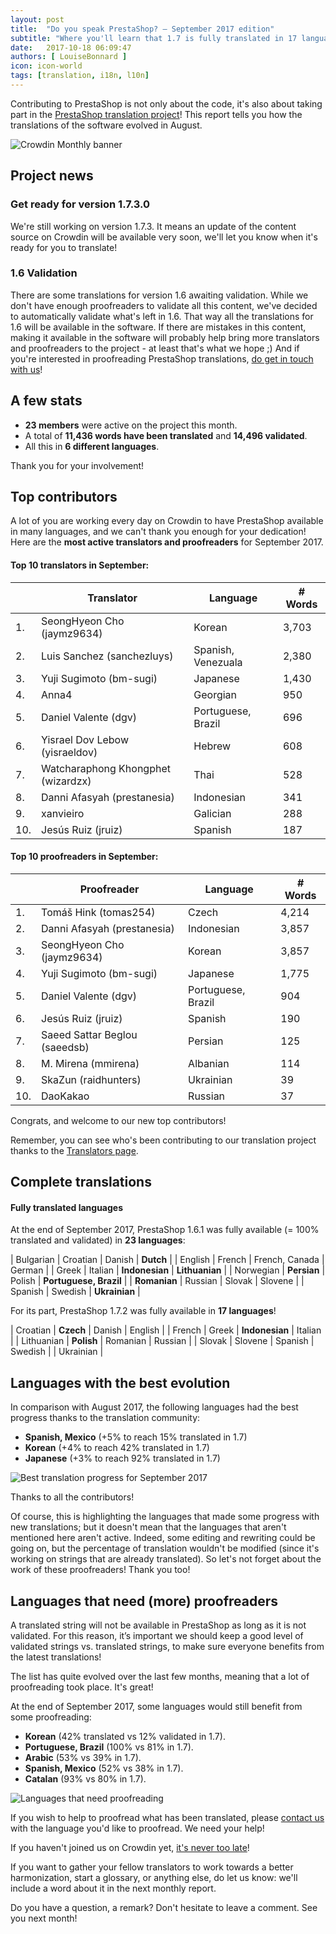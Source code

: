 ```yaml
---
layout: post
title:  "Do you speak PrestaShop? – September 2017 edition"
subtitle: "Where you'll learn that 1.7 is fully translated in 17 languages"
date:   2017-10-18 06:09:47
authors: [ LouiseBonnard ]
icon: icon-world
tags: [translation, i18n, l10n]
---
```


Contributing to PrestaShop is not only about the code, it's also about taking part in the [PrestaShop translation project](https://crowdin.com/project/prestashop-official)! This report tells you how the translations of the software evolved in August.

![Crowdin Monthly banner](/assets/images/2017/04/DYSpeakPS.jpg)

## Project news


### Get ready for version 1.7.3.0

We're still working on version 1.7.3. It means an update of the content source on Crowdin will be available very soon, we'll let you know when it's ready for you to translate!

### 1.6 Validation

There are some translations for version 1.6 awaiting validation. While we don't have enough proofreaders to validate all this content, we've decided to automatically validate what's left in 1.6. That way all the translations for 1.6 will be available in the software.
If there are mistakes in this content, making it available in the software will probably help bring more translators and proofreaders to the project - at least that's what we hope ;)
And if you're interested in proofreading PrestaShop translations, <a href="mailto:translation@prestashop.com?subject=Proofreading%20PrestaShop%20Translations">do get in touch with us</a>!


## A few stats

* **23 members** were active on the project this month.
* A total of **11,436 words have been translated** and **14,496 validated**.
* All this in **6 different languages**.

Thank you for your involvement!


## Top contributors

A lot of you are working every day on Crowdin to have PrestaShop available in many languages, and we can't thank you enough for your dedication! Here are the **most active translators and proofreaders** for September 2017.

#### Top 10 translators in September:

| |Translator | Language | # Words
|-|---------- | -------- | ----------------
 1. | SeongHyeon Cho (jaymz9634) | Korean | 3,703
 2. | Luis Sanchez (sanchezluys) | Spanish, Venezuala | 2,380
 3. | Yuji Sugimoto (bm-sugi) | Japanese | 1,430
 4. | Anna4 | Georgian | 950
 5. | Daniel Valente (dgv) | Portuguese, Brazil | 696
 6. | Yisrael Dov Lebow (yisraeldov) | Hebrew | 608
 7. | Watcharaphong Khongphet (wizardzx) | Thai | 528
 8. | Danni Afasyah (prestanesia) | Indonesian | 341
 9. | xanvieiro | Galician | 288
10. | Jesús Ruiz (jruiz) | Spanish | 187


#### Top 10 proofreaders in September:

| | Proofreader | Language | # Words
|-| ---------- | -------- | ----------------
 1. | Tomáš Hink (tomas254) | Czech | 4,214
 2. | Danni Afasyah (prestanesia) | Indonesian | 3,857
 3. | SeongHyeon Cho (jaymz9634) | Korean | 3,857
 4. | Yuji Sugimoto (bm-sugi) | Japanese | 1,775
 5. | Daniel Valente (dgv) | Portuguese, Brazil | 904
 6. | Jesús Ruiz (jruiz) | Spanish | 190
 7. | Saeed Sattar Beglou (saeedsb) | Persian | 125
 8. | M. Mirena (mmirena) | Albanian | 114
 9. | SkaZun (raidhunters) | Ukrainian | 39
10. | DaoKakao | Russian | 37

Congrats, and welcome to our new top contributors!

Remember, you can see who's been contributing to our translation project thanks to the [Translators page](http://translators.prestashop.com/).


## Complete translations

#### Fully translated languages

At the end of September 2017, PrestaShop 1.6.1 was fully available (= 100% translated and validated) in **23 languages**:

| Bulgarian | Croatian | Danish | **Dutch** |
| English | French | French, Canada | German |
| Greek | Italian | **Indonesian** | **Lithuanian** |
| Norwegian | **Persian** | Polish | **Portuguese, Brazil** |
| **Romanian** | Russian | Slovak | Slovene | 
| Spanish | Swedish | **Ukrainian** |

For its part, PrestaShop 1.7.2 was fully available in **17 languages**!

| Croatian | **Czech** | Danish | English |
| French | Greek | **Indonesian** | Italian |
| Lithuanian | **Polish** | Romanian | Russian |
| Slovak | Slovene | Spanish | Swedish |
| Ukrainian |


## Languages with the best evolution

In comparison with August 2017, the following languages had the best progress thanks to the translation community:

* **Spanish, Mexico** (+5% to reach 15% translated in 1.7)
* **Korean** (+4% to reach 42% translated in 1.7)
* **Japanese** (+3% to reach 92% translated in 1.7)

![Best translation progress for September 2017](/assets/images/2017/09/Build_Crowdin_progress_September17.png)

Thanks to all the contributors!

Of course, this is highlighting the languages that made some progress with new translations; but it doesn't mean that the languages that aren't mentioned here aren't active. Indeed, some editing and rewriting could be going on, but the percentage of translation wouldn't be modified (since it's working on strings that are already translated). So let's not forget about the work of these proofreaders! Thank you too!

## Languages that need (more) proofreaders

A translated string will not be available in PrestaShop as long as it is not validated. For this reason, it’s important we should keep a good level of validated strings vs. translated strings, to make sure everyone benefits from the latest translations!

The list has quite evolved over the last few months, meaning that a lot of proofreading took place. It's great!

At the end of September 2017, some languages would still benefit from some proofreading:

* **Korean** (42% translated vs 12% validated in 1.7).
* **Portuguese, Brazil** (100% vs 81% in 1.7).
* **Arabic** (53% vs 39% in 1.7).
* **Spanish, Mexico** (52% vs 38% in 1.7).
* **Catalan** (93% vs 80% in 1.7).

![Languages that need proofreading](/assets/images/2017/09/Build_Crowdin_proofreading_September17.png)

If you wish to help to proofread what has been translated, please <a href="mailto:translation@prestashop.com?subject=Proofreading20PrestaShop20Translations">contact us</a> with the language you'd like to proofread. We need your help!

If you haven't joined us on Crowdin yet, [it's never too late](https://crowdin.com/project/prestashop-official)!

If you want to gather your fellow translators to work towards a better harmonization, start a glossary, or anything else, do let us know: we'll include a word about it in the next monthly report.

Do you have a question, a remark? Don't hesitate to leave a comment. See you next month!

